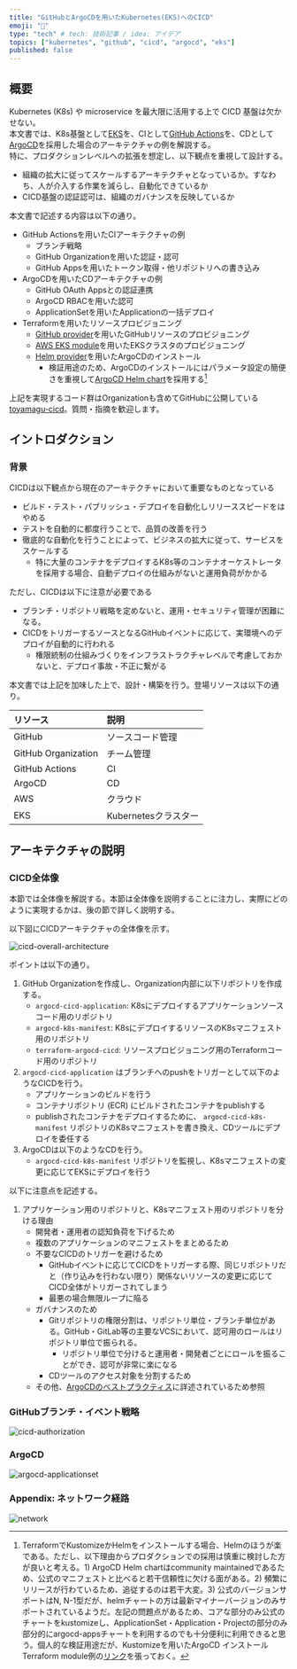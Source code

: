 ```yaml
---
title: "GitHubとArgoCDを用いたKubernetes(EKS)へのCICD"
emoji: "🌸"
type: "tech" # tech: 技術記事 / idea: アイデア
topics: ["kubernetes", "github", "cicd", "argocd", "eks"]
published: false
---
```


## 概要

Kubernetes (K8s) や microservice を最大限に活用する上で CICD 基盤は欠かせない。  
本文書では、K8s基盤として[EKS][eks]を、CIとして[GitHub Actions][github-actions]を、CDとして[ArgoCD][argocd]を採用した場合のアーキテクチャの例を解説する。  
特に、プロダクションレベルへの拡張を想定し、以下観点を重視して設計する。

- 組織の拡大に従ってスケールするアーキテクチャとなっているか。すなわち、人が介入する作業を減らし、自動化できているか
- CICD基盤の認証認可は、組織のガバナンスを反映しているか

本文書で記述する内容は以下の通り。

- GitHub Actionsを用いたCIアーキテクチャの例
  - ブランチ戦略
  - GitHub Organizationを用いた認証・認可
  - GitHub Appsを用いたトークン取得・他リポジトリへの書き込み
- ArgoCDを用いたCDアーキテクチャの例
  - GitHub OAuth Appsとの認証連携
  - ArgoCD RBACを用いた認可
  - ApplicationSetを用いたApplicationの一括デプロイ
- Terraformを用いたリソースプロビジョニング
  - [GitHub provider][terraform-github-provider]を用いたGitHubリソースのプロビジョニング
  - [AWS EKS module][terraform-eks-module]を用いたEKSクラスタのプロビジョニング
  - [Helm provider][terraform-helm-provider]を用いたArgoCDのインストール
    - 検証用途のため、ArgoCDのインストールにはパラメータ設定の簡便さを重視して[ArgoCD Helm chart][argocd-helm]を採用する[^argocd-helm]

上記を実現するコード群はOrganizationも含めてGitHubに公開している[toyamagu-cicd]。質問・指摘を歓迎します。

## イントロダクション

### 背景

CICDは以下観点から現在のアーキテクチャにおいて重要なものとなっている

- ビルド・テスト・パブリッシュ・デプロイを自動化しリリーススピードをはやめる
- テストを自動的に都度行うことで、品質の改善を行う
- 徹底的な自動化を行うことによって、ビジネスの拡大に従って、サービスをスケールする
  - 特に大量のコンテナをデプロイするK8s等のコンテナオーケストレータを採用する場合、自動デプロイの仕組みがないと運用負荷がかかる

ただし、CICDは以下に注意が必要である

- ブランチ・リポジトリ戦略を定めないと、運用・セキュリティ管理が困難になる。
- CICDをトリガーするソースとなるGitHubイベントに応じて、実環境へのデプロイが自動的に行われる
  - 権限統制の仕組みづくりをインフラストラクチャレベルで考慮しておかないと、デプロイ事故・不正に繋がる

本文書では上記を加味した上で、設計・構築を行う。登場リソースは以下の通り。

| リソース            | 説明                 |
| :------------------ | :------------------- |
| GitHub              | ソースコード管理     |
| GitHub Organization | チーム管理           |
| GitHub Actions      | CI                   |
| ArgoCD              | CD                   |
| AWS                 | クラウド             |
| EKS                 | Kubernetesクラスター |

## アーキテクチャの説明

### CICD全体像

本節では全体像を解説する。本節は全体像を説明することに注力し、実際にどのように実現するかは、後の節で詳しく説明する。

以下図にCICDアーキテクチャの全体像を示す。

![cicd-overall-architecture](/images/cicd-eks-github-argocd/cicd-pipelinie.drawio.png)

ポイントは以下の通り。

1. GitHub Organizationを作成し、Organization内部に以下リポジトリを作成する。
    - `argocd-cicd-application`: K8sにデプロイするアプリケーションソースコード用のリポジトリ
    - `argocd-k8s-manifest`: K8sにデプロイするリソースのK8sマニフェスト用のリポジトリ
    - `terraform-argocd-cicd`: リソースプロビジョニング用のTerraformコード用のリポジトリ
1. `argocd-cicd-application` はブランチへのpushをトリガーとして以下のようなCICDを行う。
    - アプリケーションのビルドを行う
    - コンテナリポジトリ (ECR) にビルドされたコンテナをpublishする
    - publishされたコンテナをデプロイするために、 `argocd-cicd-k8s-manifest` リポジトリのK8sマニフェストを書き換え、CDツールにデプロイを委任する
1. ArgoCDは以下のようなCDを行う。
    - `argocd-cicd-k8s-manifest` リポジトリを監視し、K8sマニフェストの変更に応じてEKSにデプロイを行う

以下に注意点を記述する。

1. アプリケーション用のリポジトリと、K8sマニフェスト用のリポジトリを分ける理由
    - 開発者・運用者の認知負荷を下げるため
    - 複数のアプリケーションのマニフェストをまとめるため
    - 不要なCICDのトリガーを避けるため
      - GitHubイベントに応じてCICDをトリガーする際、同じリポジトリだと（作り込みを行わない限り）関係ないリソースの変更に応じてCICD全体がトリガーされてしまう
      - 最悪の場合無限ループに陥る
    - ガバナンスのため
      - Gitリポジトリの権限分割は、リポジトリ単位・ブランチ単位がある。GitHub・GitLab等の主要なVCSにおいて、認可用のロールはリポジトリ単位で振られる。
        - リポジトリ単位で分けると運用者・開発者ごとにロールを振ることができ、認可が非常に楽になる
      - CDツールのアクセス対象を分割するため
    - その他、[ArgoCDのベストプラクティス][argocd-best-practices]に詳述されているため参照

### GitHubブランチ・イベント戦略

![cicd-authorization](/images/cicd-eks-github-argocd/cicd-authorization.drawio.png)

### ArgoCD

![argocd-applicationset](/images/cicd-eks-github-argocd/argocd-applicationset.drawio.png)

### Appendix: ネットワーク経路

![network](/images/cicd-eks-github-argocd/network.drawio.png)

[^argocd-helm]: TerraformでKustomizeかHelmをインストールする場合、Helmのほうが楽である。ただし、以下理由からプロダクションでの採用は慎重に検討した方が良いと考える。1) ArgoCD Helm chartはcommunity maintainedであるため、公式のマニフェストと比べると若干信頼性に欠ける面がある。2) 頻繁にリリースが行わているため、追従するのは若干大変。3) 公式のバージョンサポートはN, N-1型だが、helmチャートの方は最新マイナーバージョンのみサポートされているようだ。左記の問題点があるため、コアな部分のみ公式のチャートをkustomizeし、ApplicationSet・Application・Projectの部分のみ部分的にargocd-appsチャートを利用するのでも十分便利に利用できると思う。個人的な検証用途だが、Kustomizeを用いたArgoCD インストール Terraform module例の[リンク](https://github.com/toyamagu-2021/terraform-argocd-kustomize)を張っておく。

[eks]: https://aws.amazon.com/jp/eks/
[github-actions]: https://github.com/features/actions
[argocd]: https://argo-cd.readthedocs.io/en/stable/
[terraform-github-provider]: https://registry.terraform.io/providers/integrations/github/latest/docs
[terraform-eks-module]: https://registry.terraform.io/modules/terraform-aws-modules/eks/aws/latest
[terraform-helm-provider]: https://registry.terraform.io/providers/integrations/github/latest/docs
[argocd-helm]: https://github.com/argoproj/argo-helm
[toyamagu-cicd]: https://github.com/toyamagu-cicd
[argocd-best-practices]: https://argo-cd.readthedocs.io/en/stable/user-guide/best_practices/
